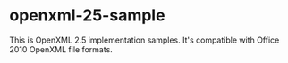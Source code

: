 # openxml-25-sample
This is OpenXML 2.5 implementation samples. It's compatible with Office 2010 OpenXML file formats.
